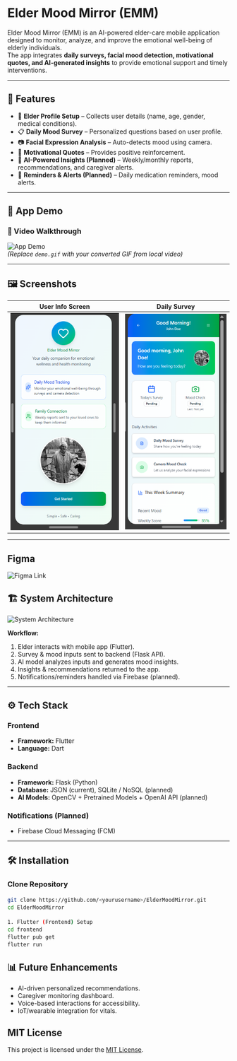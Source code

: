 # Elder Mood Mirror (EMM)  

Elder Mood Mirror (EMM) is an AI-powered elder-care mobile application designed to monitor, analyze, and improve the emotional well-being of elderly individuals.  
The app integrates **daily surveys, facial mood detection, motivational quotes, and AI-generated insights** to provide emotional support and timely interventions.  

---

## 🚀 Features  
- 👤 **Elder Profile Setup** – Collects user details (name, age, gender, medical conditions).  
- 📋 **Daily Mood Survey** – Personalized questions based on user profile.  
- 📷 **Facial Expression Analysis** – Auto-detects mood using camera.  
- 💬 **Motivational Quotes** – Provides positive reinforcement.  
- 🤖 **AI-Powered Insights (Planned)** – Weekly/monthly reports, recommendations, and caregiver alerts.  
- 🔔 **Reminders & Alerts (Planned)** – Daily medication reminders, mood alerts.  

---

## 📱 App Demo  

### 🎥 Video Walkthrough  
![App Demo](demo.gif)  
*(Replace `demo.gif` with your converted GIF from local video)*  

---

## 🖼️ Screenshots  

| User Info Screen | Daily Survey | 
|------------------|--------------|
| ![User Info](Screenshot%202025-09-09%20235644.png) | ![Survey](Screenshot%202025-09-10%20000058.png) |

---

## Figma 
![Figma Link](https://icon-curve-05584395.figma.site)

## 🏗️ System Architecture  

![System Architecture](assets/images/architecture.png)  

**Workflow:**  
1. Elder interacts with mobile app (Flutter).  
2. Survey & mood inputs sent to backend (Flask API).  
3. AI model analyzes inputs and generates mood insights.  
4. Insights & recommendations returned to the app.  
5. Notifications/reminders handled via Firebase (planned).  

---

## ⚙️ Tech Stack  

### Frontend  
- **Framework:** Flutter  
- **Language:** Dart  

### Backend  
- **Framework:** Flask (Python)  
- **Database:** JSON (current), SQLite / NoSQL (planned)  
- **AI Models:** OpenCV + Pretrained Models + OpenAI API (planned)  

### Notifications (Planned)  
- Firebase Cloud Messaging (FCM)  

---

## 🛠️ Installation  

### Clone Repository  
```bash
git clone https://github.com/<yourusername>/ElderMoodMirror.git
cd ElderMoodMirror

1. Flutter (Frontend) Setup
cd frontend
flutter pub get
flutter run

```

## 📊 Future Enhancements

- AI-driven personalized recommendations.
- Caregiver monitoring dashboard.
- Voice-based interactions for accessibility.
- IoT/wearable integration for vitals.


## MIT License

This project is licensed under the [MIT License](LICENSE).


